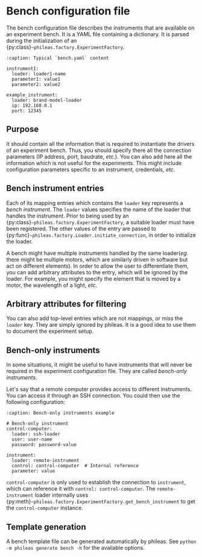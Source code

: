 # Bench configuration file

The bench configuration file describes the instruments that are available on an
experiment bench. It is a YAML file containing a dictionary. It is parsed
during the initialization of
an {py:class}`~phileas.factory.ExperimentFactory`.

```{code-block} yaml
:caption: Typical `bench.yaml` content

instrument1:
  loader: loader1-name
  parameter1: value1
  parameter2: value2

example_instrument:
  loader: brand-model-loader
  ip: 192.168.0.1
  port: 12345
```

## Purpose

It should contain all the information that is required to instantiate the
drivers of an experiment bench. Thus, you should specify there all the
connection parameters (IP address, port, baudrate, *etc*.). You can also add
here all the information which is not useful for the experiments. This might
include configuration parameters specific to an instrument, credentials, *etc*.

## Bench instrument entries

Each of its mapping entries which contains the `loader` key represents
a *bench instrument*. The `loader` values specifies the name of the loader
that handles the instrument. Prior to being used by
an {py:class}`~phileas.factory.ExperimentFactory`, a suitable loader must have
been registered. The other values of the entry are passed
to {py:func}`~phileas.factory.Loader.initiate_connection`, in order to
initialize the loader.

A bench might have multiple instruments handled by the same loader(*eg*. there
might be multiple motors, which are similarly driven in software but act on
different elements). In order to allow the user to differentiate them, you can
add arbitrary attributes to the entry, which will be ignored by the loader. For
example, you might specify the element that is moved by a motor, the wavelength
of a light, *etc*.

## Arbitrary attributes for filtering

You can also add top-level entries which are not mappings, or miss the
`loader` key. They are simply ignored by phileas. It is a good idea to use
them to document the experiment setup.

## Bench-only instruments

In some situations, it might be useful to have instruments that will never be
required in the experiment configuration file. They are called *bench-only
instruments*.

Let's say that a remote computer provides access to different instruments. You
can access it through an SSH connection. You could then use the following
configuration:

```{code-block} yaml
:caption: Bench-only instruments example

# Bench-only instrument
control-computer:
  loader: ssh-loader
  user: user-name
  password: password-value

instrument:
  loader: remote-instrument
  control: control-computer  # Internal reference
  parameter: value
```

`control-computer` is only used to establish the connection to `instrument`,
which can reference it with `control: control-computer`. The
`remote-instrument` loader internally uses
{py:meth}`~phileas.factory.ExperimentFactory.get_bench_instrument` to get the
`control-computer` instance.

## Template generation

A bench template file can be generated automatically by phileas. See `python -m
phileas generate bench -h` for the available options.
